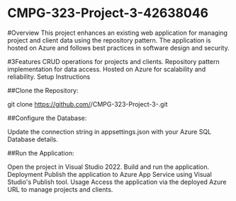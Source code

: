 # CMPG-323-Project-3-42638046

#Overview
This project enhances an existing web application for managing project and client data using the repository pattern. The application is hosted on Azure and follows best practices in software design and security.

#3Features
CRUD operations for projects and clients.
Repository pattern implementation for data access.
Hosted on Azure for scalability and reliability.
Setup Instructions

##Clone the Repository:

git clone https://github.com/<Your-GitHub-Username>/CMPG-323-Project-3-<Your-Student-Number>.git

##Configure the Database:

Update the connection string in appsettings.json with your Azure SQL Database details.

##Run the Application:

Open the project in Visual Studio 2022.
Build and run the application.
Deployment
Publish the application to Azure App Service using Visual Studio's Publish tool.
Usage
Access the application via the deployed Azure URL to manage projects and clients.
